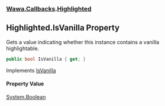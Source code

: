 ### [Wawa.Callbacks](Wawa.Callbacks.md 'Wawa.Callbacks').[Highlighted](Highlighted.md 'Wawa.Callbacks.Highlighted')

## Highlighted.IsVanilla Property

Gets a value indicating whether this instance contains a vanilla highlightable.

```csharp
public bool IsVanilla { get; }
```

Implements [IsVanilla](IVanilla.IsVanilla.md 'Wawa.Callbacks.IVanilla.IsVanilla')

#### Property Value
[System.Boolean](https://docs.microsoft.com/en-us/dotnet/api/System.Boolean 'System.Boolean')